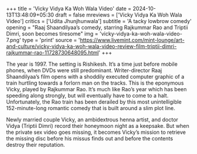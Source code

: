 +++
title = 'Vicky Vidya Ka Woh Wala Video'
date = 2024-10-13T13:48:09+05:30
draft = false
mreviews = ['Vicky Vidya Ka Woh Wala Video']
critics = ['Udita Jhunjhunwala']
subtitle = 'A tacky lowbrow comedy'
opening = "Raaj Shaandilyaa’s comedy, starring Rajkummar Rao and Triptii Dimri, soon becomes tiresome"
img = 'vicky-vidya-ka-woh-wala-video-7.png'
type = 'print'
source = 'https://www.livemint.com/mint-lounge/art-and-culture/vicky-vidya-ka-woh-wala-video-review-film-triptii-dimri-rajkummar-rao-11728730648095.html'
+++

The year is 1997. The setting is Rishikesh. It’s a time just before mobile phones, when DVDs were still predominant. Writer-director Raaj Shaandilyaa’s film opens with a shoddily executed computer graphic of a train hurtling towards a forlorn man on the tracks. This is the eponymous Vicky, played by Rajkummar Rao. It’s much like Rao’s year which has been speeding along strongly, but will eventually have to come to a halt. Unfortunately, the Rao train has been derailed by this most unintelligible 152-minute-long romantic comedy that is built around a slim plot line.

Newly married couple Vicky, an ambidextrous henna artist, and doctor Vidya (Triptii Dimri) record their honeymoon night as a keepsake. But when the private sex video goes missing, it becomes Vicky’s mission to retrieve the missing disc before his missus finds out and before the contents destroy their reputation.
